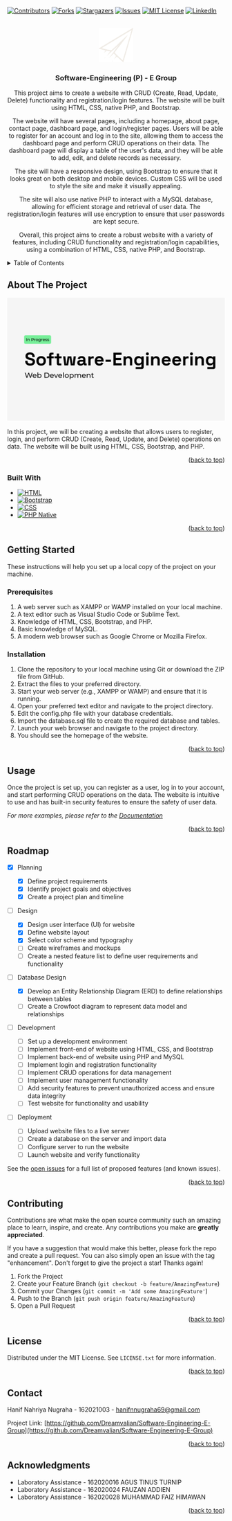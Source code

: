 <!-- Improved compatibility of back to top link: See: https://github.com/othneildrew/Best-README-Template/pull/73 -->

<a name="readme-top"></a>

<!--
*** Thanks for checking out the Best-README-Template. If you have a suggestion
*** that would make this better, please fork the repo and create a pull request
*** or simply open an issue with the tag "enhancement".
*** Don't forget to give the project a star!
*** Thanks again! Now go create something AMAZING! :D
-->

<!-- PROJECT SHIELDS -->
<!--
*** I'm using markdown "reference style" links for readability.
*** Reference links are enclosed in brackets [ ] instead of parentheses ( ).
*** See the bottom of this document for the declaration of the reference variables
*** for contributors-url, forks-url, etc. This is an optional, concise syntax you may use.
*** https://www.markdownguide.org/basic-syntax/#reference-style-links
-->

[![Contributors][contributors-shield]][contributors-url]
[![Forks][forks-shield]][forks-url]
[![Stargazers][stars-shield]][stars-url]
[![Issues][issues-shield]][issues-url]
[![MIT License][license-shield]][license-url]
[![LinkedIn][linkedin-shield]][linkedin-url]

<!-- PROJECT LOGO -->
<br />
<div align="center">
  <a href="https://github.com/Dreamvalian/Software-Engineering-E-Group">
    <img src="img/logo-white.svg" alt="Logo" width="80" height="80">
  </a>

<h3 align="center">Software-Engineering (P) - E Group</h3>

  <p align="center">
    This project aims to create a website with CRUD (Create, Read, Update, Delete) functionality and registration/login features. The website will be built using HTML, CSS, native PHP, and Bootstrap.

The website will have several pages, including a homepage, about page, contact page, dashboard page, and login/register pages. Users will be able to register for an account and log in to the site, allowing them to access the dashboard page and perform CRUD operations on their data. The dashboard page will display a table of the user's data, and they will be able to add, edit, and delete records as necessary.

The site will have a responsive design, using Bootstrap to ensure that it looks great on both desktop and mobile devices. Custom CSS will be used to style the site and make it visually appealing.

The site will also use native PHP to interact with a MySQL database, allowing for efficient storage and retrieval of user data. The registration/login features will use encryption to ensure that user passwords are kept secure.

Overall, this project aims to create a robust website with a variety of features, including CRUD functionality and registration/login capabilities, using a combination of HTML, CSS, native PHP, and Bootstrap.

  </p>
</div>

<!-- TABLE OF CONTENTS -->
<details>
  <summary>Table of Contents</summary>
  <ol>
    <li>
      <a href="#about-the-project">About The Project</a>
      <ul>
        <li><a href="#built-with">Built With</a></li>
      </ul>
    </li>
    <li>
      <a href="#getting-started">Getting Started</a>
      <ul>
        <li><a href="#prerequisites">Prerequisites</a></li>
        <li><a href="#installation">Installation</a></li>
      </ul>
    </li>
    <li><a href="#usage">Usage</a></li>
    <li><a href="#roadmap">Roadmap</a></li>
    <li><a href="#contributing">Contributing</a></li>
    <li><a href="#license">License</a></li>
    <li><a href="#contact">Contact</a></li>
    <li><a href="#acknowledgments">Acknowledgments</a></li>
  </ol>
</details>

<!-- ABOUT THE PROJECT -->

## About The Project

[![Product Name Screen Shot][product-screenshot]](<https://www.figma.com/file/meqZJrBLx4Q7Ss9PIWLMKy/Software-Engineering-(P)---E-Group?node-id=33%3A2&t=gZIqyAl8vomYd5pR-1>)

In this project, we will be creating a website that allows users to register, login, and perform CRUD (Create, Read, Update, and Delete) operations on data. The website will be built using HTML, CSS, Bootstrap, and PHP.

<p align="right">(<a href="#readme-top">back to top</a>)</p>

### Built With

- [![HTML][developer.mozilla.org/en-us/docs/web/html]][html-url]
- [![Bootstrap][bootstrap.com]][bootstrap-url]
- [![CSS][developer.mozilla.org/en-us/docs/web/css]][css-url]
- [![PHP Native][php.net]][php-url]

<p align="right">(<a href="#readme-top">back to top</a>)</p>

<!-- GETTING STARTED -->

## Getting Started

These instructions will help you set up a local copy of the project on your machine.

### Prerequisites

1. A web server such as XAMPP or WAMP installed on your local machine.
2. A text editor such as Visual Studio Code or Sublime Text.
3. Knowledge of HTML, CSS, Bootstrap, and PHP.
4. Basic knowledge of MySQL.
5. A modern web browser such as Google Chrome or Mozilla Firefox.

### Installation

1. Clone the repository to your local machine using Git or download the ZIP file from GitHub.
2. Extract the files to your preferred directory.
3. Start your web server (e.g., XAMPP or WAMP) and ensure that it is running.
4. Open your preferred text editor and navigate to the project directory.
5. Edit the config.php file with your database credentials.
6. Import the database.sql file to create the required database and tables.
7. Launch your web browser and navigate to the project directory.
8. You should see the homepage of the website.

<p align="right">(<a href="#readme-top">back to top</a>)</p>

<!-- USAGE EXAMPLES -->

## Usage

Once the project is set up, you can register as a user, log in to your account, and start performing CRUD operations on the data. The website is intuitive to use and has built-in security features to ensure the safety of user data.

_For more examples, please refer to the [Documentation](https://example.com)_

<p align="right">(<a href="#readme-top">back to top</a>)</p>

<!-- ROADMAP -->

## Roadmap

- [x] Planning

  - [x] Define project requirements
  - [x] Identify project goals and objectives
  - [x] Create a project plan and timeline

- [ ] Design

  - [x] Design user interface (UI) for website
  - [x] Define website layout
  - [x] Select color scheme and typography
  - [ ] Create wireframes and mockups
  - [ ] Create a nested feature list to define user requirements and functionality

- [ ] Database Design

  - [x] Develop an Entity Relationship Diagram (ERD) to define relationships between tables
  - [ ] Create a Crowfoot diagram to represent data model and relationships

- [ ] Development

  - [ ] Set up a development environment
  - [ ] Implement front-end of website using HTML, CSS, and Bootstrap
  - [ ] Implement back-end of website using PHP and MySQL
  - [ ] Implement login and registration functionality
  - [ ] Implement CRUD operations for data management
  - [ ] Implement user management functionality
  - [ ] Add security features to prevent unauthorized access and ensure data integrity
  - [ ] Test website for functionality and usability

- [ ] Deployment
  - [ ] Upload website files to a live server
  - [ ] Create a database on the server and import data
  - [ ] Configure server to run the website
  - [ ] Launch website and verify functionality

See the [open issues](https://github.com/Dreamvalian/Software-Engineering-E-Group/issues) for a full list of proposed features (and known issues).

<p align="right">(<a href="#readme-top">back to top</a>)</p>

<!-- CONTRIBUTING -->

## Contributing

Contributions are what make the open source community such an amazing place to learn, inspire, and create. Any contributions you make are **greatly appreciated**.

If you have a suggestion that would make this better, please fork the repo and create a pull request. You can also simply open an issue with the tag "enhancement".
Don't forget to give the project a star! Thanks again!

1. Fork the Project
2. Create your Feature Branch (`git checkout -b feature/AmazingFeature`)
3. Commit your Changes (`git commit -m 'Add some AmazingFeature'`)
4. Push to the Branch (`git push origin feature/AmazingFeature`)
5. Open a Pull Request

<p align="right">(<a href="#readme-top">back to top</a>)</p>

<!-- LICENSE -->

## License

Distributed under the MIT License. See `LICENSE.txt` for more information.

<p align="right">(<a href="#readme-top">back to top</a>)</p>

<!-- CONTACT -->

## Contact

Hanif Nahriya Nugraha - 162021003 - hanifnnugraha69@gmail.com

Project Link: [https://github.com/Dreamvalian/Software-Engineering-E-Group](https://github.com/Dreamvalian/Software-Engineering-E-Group)

<p align="right">(<a href="#readme-top">back to top</a>)</p>

<!-- ACKNOWLEDGMENTS -->

## Acknowledgments

- []() Laboratory Assistance - 162020016 AGUS TINUS TURNIP
- []() Laboratory Assistance - 162020024 FAUZAN ADDIEN
- []() Laboratory Assistance - 162020028 MUHAMMAD FAIZ HIMAWAN

<p align="right">(<a href="#readme-top">back to top</a>)</p>

<!-- MARKDOWN LINKS & IMAGES -->
<!-- https://www.markdownguide.org/basic-syntax/#reference-style-links -->

[contributors-shield]: https://img.shields.io/github/contributors/Dreamvalian/Software-Engineering-E-Group.svg?style=for-the-badge
[contributors-url]: https://github.com/Dreamvalian/Software-Engineering-E-Group/graphs/contributors
[forks-shield]: https://img.shields.io/github/forks/Dreamvalian/Software-Engineering-E-Group.svg?style=for-the-badge
[forks-url]: https://github.com/Dreamvalian/Software-Engineering-E-Group/network/members
[stars-shield]: https://img.shields.io/github/stars/Dreamvalian/Software-Engineering-E-Group.svg?style=for-the-badge
[stars-url]: https://github.com/Dreamvalian/Software-Engineering-E-Group/stargazers
[issues-shield]: https://img.shields.io/github/issues/Dreamvalian/Software-Engineering-E-Group.svg?style=for-the-badge
[issues-url]: https://github.com/Dreamvalian/Software-Engineering-E-Group/issues
[license-shield]: https://img.shields.io/github/license/Dreamvalian/Software-Engineering-E-Group.svg?style=for-the-badge
[license-url]: https://github.com/Dreamvalian/Software-Engineering-E-Group/blob/master/LICENSE.txt
[linkedin-shield]: https://img.shields.io/badge/-LinkedIn-black.svg?style=for-the-badge&logo=linkedin&colorB=555
[linkedin-url]: https://linkedin.com/in/hanifnugraha
[product-screenshot]: img/screenshot.png
[developer.mozilla.org/en-us/docs/web/html]: https://img.shields.io/badge/HTML-239120?style=for-the-badge&logo=html5&logoColor=white
[html-url]: Developer.mozilla.org/en-US/docs/Web/HTML
[bootstrap.com]: https://img.shields.io/badge/Bootstrap-563D7C?style=for-the-badge&logo=bootstrap&logoColor=white
[bootstrap-url]: https://getbootstrap.com
[developer.mozilla.org/en-us/docs/web/css]: https://img.shields.io/badge/CSS-239120?&style=for-the-badge&logo=css3&logoColor=light-blue
[css-url]: Developer.mozilla.org/en-US/docs/Web/CSS
[php.net]: https://img.shields.io/badge/PHP-777BB4?style=for-the-badge&logo=php&logoColor=white
[php-url]: https://php.net
